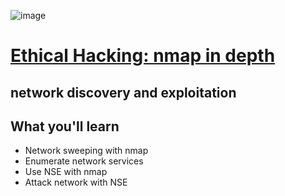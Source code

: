 ![image](https://user-images.githubusercontent.com/51442719/168425033-9633d9af-7bd0-41d8-837c-3d815e883d36.png)

# [Ethical Hacking: nmap in depth](https://www.udemy.com/course/ethical-hacking-nmap-in-depth/)
## network discovery and exploitation

## What you'll learn
- Network sweeping with nmap
- Enumerate network services
- Use NSE with nmap
- Attack network with NSE

